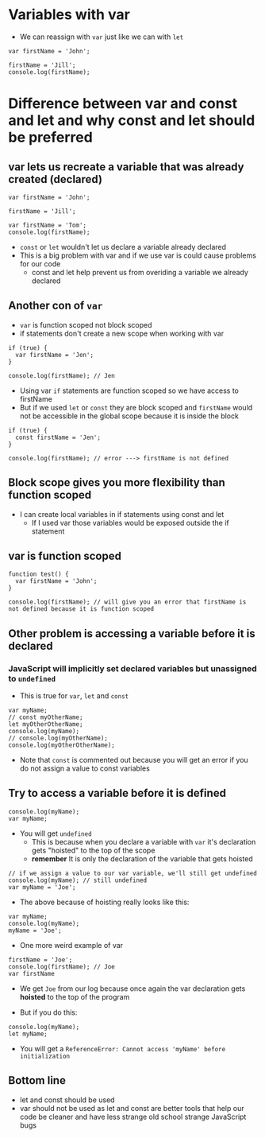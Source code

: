 # Variables with var
* We can reassign with `var` just like we can with `let`

```
var firstName = 'John';

firstName = 'Jill';
console.log(firstName);

```

# Difference between var and const and let and why const and let should be preferred
## var lets us recreate a variable that was already created (declared)

```
var firstName = 'John';

firstName = 'Jill';

var firstName = 'Tom';
console.log(firstName);
```

* `const` or `let` wouldn't let us declare a variable already declared
* This is a big problem with var and if we use var is could cause problems for our code
    - const and let help prevent us from overiding a variable we already declared

## Another con of `var`
* `var` is function scoped not block scoped
* if statements don't create a new scope when working with var

```
if (true) {
  var firstName = 'Jen';
}

console.log(firstName); // Jen
```

* Using var `if` statements are function scoped so we have access to firstName
* But if we used `let` or `const` they are block scoped and `firstName` would not be accessible in the global scope because it is inside the block

```
if (true) {
  const firstName = 'Jen';
}

console.log(firstName); // error ---> firstName is not defined
```

## Block scope gives you more flexibility than function scoped
* I can create local variables in if statements using const and let 
    - If I used var those variables would be exposed outside the if statement

## var is function scoped
```
function test() {
  var firstName = 'John';
}

console.log(firstName); // will give you an error that firstName is not defined because it is function scoped
```

## Other problem is accessing a variable before it is declared
### JavaScript will implicitly set declared variables but unassigned to `undefined`
* This is true for `var`, `let` and `const`

```
var myName;
// const myOtherName;
let myOtherOtherName;
console.log(myName);
// console.log(myOtherName);
console.log(myOtherOtherName);
```

* Note that `const` is commented out because you will get an error if you do not assign a value to const variables

## Try to access a variable before it is defined
```
console.log(myName);
var myName;
```

* You will get `undefined`
    - This is because when you declare a variable with `var` it's declaration gets "hoisted" to the top of the scope
    - **remember** It is only the declaration of the variable that gets hoisted

```
// if we assign a value to our var variable, we'll still get undefined
console.log(myName); // still undefined
var myName = 'Joe';
```

* The above because of hoisting really looks like this:

```
var myName;
console.log(myName);
myName = 'Joe';
```

* One more weird example of var

```
firstName = 'Joe';
console.log(firstName); // Joe
var firstName
```

* We get `Joe` from our log because once again the var declaration gets **hoisted** to the top of the program

* But if you do this:

```
console.log(myName);
let myName;
```

* You will get a `ReferenceError: Cannot access 'myName' before initialization`

## Bottom line
* let and const should be used
* var should not be used as let and const are better tools that help our code be cleaner and have less strange old school strange JavaScript bugs
